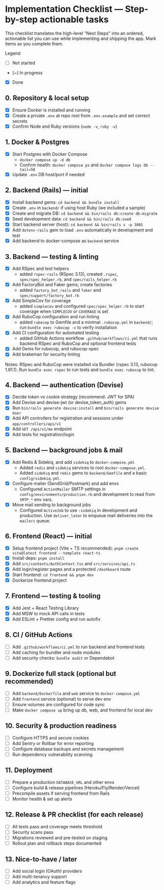 # Implementation Checklist — Step-by-step actionable tasks

This checklist translates the high-level "Next Steps" into an ordered, actionable list you can use while implementing and shipping the app. Mark items as you complete them.

Legend

- [ ] Not started
- [~] In progress
- [x] Done

## 0. Repository & local setup

- [x] Ensure Docker is installed and running
- [x] Create a private `.env` at repo root from `.env.example` and set correct secrets 
- [x] Confirm Node and Ruby versions (`node -v`, `ruby -v`)

## 1. Docker & Postgres

- [x] Start Postgres with Docker Compose
  - `docker compose up -d db`
  - Confirm health: `docker compose ps` and `docker compose logs db --tail=50`
- [x] Update `.env` DB host/port if needed

## 2. Backend (Rails) — initial

- [x] Install backend gems: `cd backend && bundle install`
- [x] Create `.env` in `backend/` if using host Ruby (we included a sample)
- [x] Create and migrate DB: `cd backend && bin/rails db:create db:migrate`
- [x] Seed development data: `cd backend && bin/rails db:seed`
- [x] Start backend server (host): `cd backend && bin/rails s -p 3001`
- [x] Add `dotenv-rails` gem to load `.env` automatically in development and test
- [x] Add backend to docker-compose as `backend` service

## 3. Backend — testing & linting

- [x] Add RSpec and test helpers
  - added `rspec-rails` (RSpec 3.13), created `.rspec`, `spec/spec_helper.rb`, and `spec/rails_helper.rb`
- [x] Add FactoryBot and Faker gems; create factories
  - added `factory_bot_rails` and `faker` and `spec/support/factory_bot.rb`
- [x] Add SimpleCov for coverage
  - added `simplecov` and configured `spec/spec_helper.rb` to start coverage when `SIMPLECOV` or `COVERAGE` is set
- [x] Add RuboCop configuration and run linting
  - added `rubocop` to Gemfile and a minimal `.rubocop.yml` in `backend/`; run `bundle exec rubocop -v` to verify installation
- [x] Add CI configuration for automated testing
  - added GitHub Actions workflow `.github/workflows/ci.yml` that runs backend RSpec and RuboCop and optional frontend tests
- [x] Add Gems for rubocop, and rubocop-spec
- [x] Add brakeman for security linting

Notes: RSpec and RuboCop were installed via Bundler (rspec 3.13, rubocop 1.81.1). Run `bundle exec rspec` to run tests and `bundle exec rubocop` to lint.

## 4. Backend — authentication (Devise)

- [x] Decide token vs cookie strategy (recommend: JWT for SPA)
- [x] Add Devise and devise-jwt (or devise_token_auth) gems
- [x] Run `bin/rails generate devise:install` and `bin/rails generate devise User`
- [x] Add API controllers for registration and sessions under `app/controllers/api/v1`
- [x] Add `GET /api/v1/me` endpoint
- [x] Add tests for registration/login

## 5. Backend — background jobs & mail
 
- [x] Add Redis & Sidekiq, and add `sidekiq` to `docker-compose.yml`
  - Added `redis` and `sidekiq` services to root `docker-compose.yml`.
  - Added `sidekiq` and `redis` gems to `backend/Gemfile` and a basic `config/sidekiq.yml`.
- [x] Configure mailer (SendGrid/Postmark) and add envs
  - Configured `ActionMailer` SMTP settings in `config/environments/production.rb` and development to read from `SMTP_*` env vars.
- [x] Move mail sending to background jobs
  - Configured `ActiveJob` to use `:sidekiq` in development and production. Use `deliver_later` to enqueue mail deliveries into the `mailers` queue.

## 6. Frontend (React) — initial

- [x] Setup frontend project (Vite + TS recommended): `pnpm create vite@latest frontend --template react-ts`
- [x] Install deps: `pnpm install`
- [x] Add `src/contexts/AuthContext.tsx` and `src/services/api.ts`
- [x] Add login/register pages and a protected `/dashboard` route
- [x] Start frontend: `cd frontend && pnpm dev`
- [x] Dockerize frontend project

## 7. Frontend — testing & tooling

- [x] Add Jest + React Testing Library
- [x] Add MSW to mock API calls in tests
- [x] Add ESLint + Prettier config and run autofix

## 8. CI / GitHub Actions

- [ ] Add `.github/workflows/ci.yml` to run backend and frontend tests
- [ ] Add caching for bundler and node modules
- [ ] Add security checks: `bundle audit` or Dependabot

## 9. Dockerize full stack (optional but recommended)

- [ ] Add `backend/Dockerfile` and `web` service to `docker-compose.yml`
- [ ] Add `frontend` service (optional) to serve dev env
- [ ] Ensure volumes are configured for code sync
- [ ] Make `docker compose up` bring up db, web, and frontend for local dev

## 10. Security & production readiness

- [ ] Configure HTTPS and secure cookies
- [ ] Add Sentry or Rollbar for error reporting
- [ ] Configure database backups and secrets management
- [ ] Run dependency vulnerability scanning

## 11. Deployment

- [ ] Prepare a production `DATABASE_URL` and other envs
- [ ] Configure build & release pipelines (Heroku/Fly/Render/Vercel)
- [ ] Precompile assets if serving frontend from Rails
- [ ] Monitor health & set up alerts

## 12. Release & PR checklist (for each release)

- [ ] All tests pass and coverage meets threshold
- [ ] Security scans pass
- [ ] Migrations reviewed and pre-tested on staging
- [ ] Rollout plan and rollback steps documented

## 13. Nice-to-have / later

- [ ] Add social login (OAuth) providers
- [ ] Add multi-tenancy support
- [ ] Add analytics and feature flags
